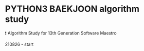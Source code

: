 # PYTHON3 BAEKJOON algorithm study

❗ Algorithm Study for 13th Generation Software Maestro   
   
210826 - start